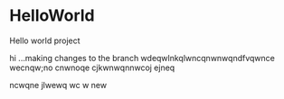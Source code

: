 # HelloWorld
Hello world project

hi ...making changes to the branch wdeqwlnkqlwncqnwnwqndfvqwnce
wecnqw;no cnwnoqe
cjkwnwqnnwcoj ejneq

ncwqne  jlwewq wc w new
